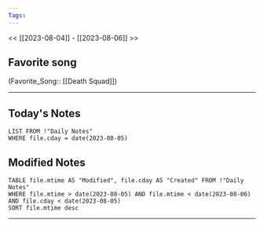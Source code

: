 ```yaml
---
Tags:
---
```

<< [[2023-08-04]] - [[2023-08-06]] >>
## Favorite song
(Favorite_Song:: [[Death Squad]])

___
## Today's Notes
```dataview
LIST FROM !"Daily Notes"
WHERE file.cday = date(2023-08-05)
```
## Modified Notes
```dataview
TABLE file.mtime AS "Modified", file.cday AS "Created" FROM !"Daily Notes" 
WHERE file.mtime > date(2023-08-05) AND file.mtime < date(2023-08-06) AND file.cday < date(2023-08-05)
SORT file.mtime desc
```
___
